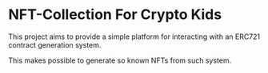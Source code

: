 # NFT-Collection For Crypto Kids

This project aims to provide a simple platform for interacting with an ERC721 contract generation system.

This makes possible to generate so known NFTs from such system.
